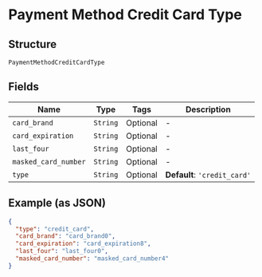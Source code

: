 
# Payment Method Credit Card Type

## Structure

`PaymentMethodCreditCardType`

## Fields

| Name | Type | Tags | Description |
|  --- | --- | --- | --- |
| `card_brand` | `String` | Optional | - |
| `card_expiration` | `String` | Optional | - |
| `last_four` | `String` | Optional | - |
| `masked_card_number` | `String` | Optional | - |
| `type` | `String` | Optional | **Default**: `'credit_card'` |

## Example (as JSON)

```json
{
  "type": "credit_card",
  "card_brand": "card_brand0",
  "card_expiration": "card_expiration8",
  "last_four": "last_four0",
  "masked_card_number": "masked_card_number4"
}
```

